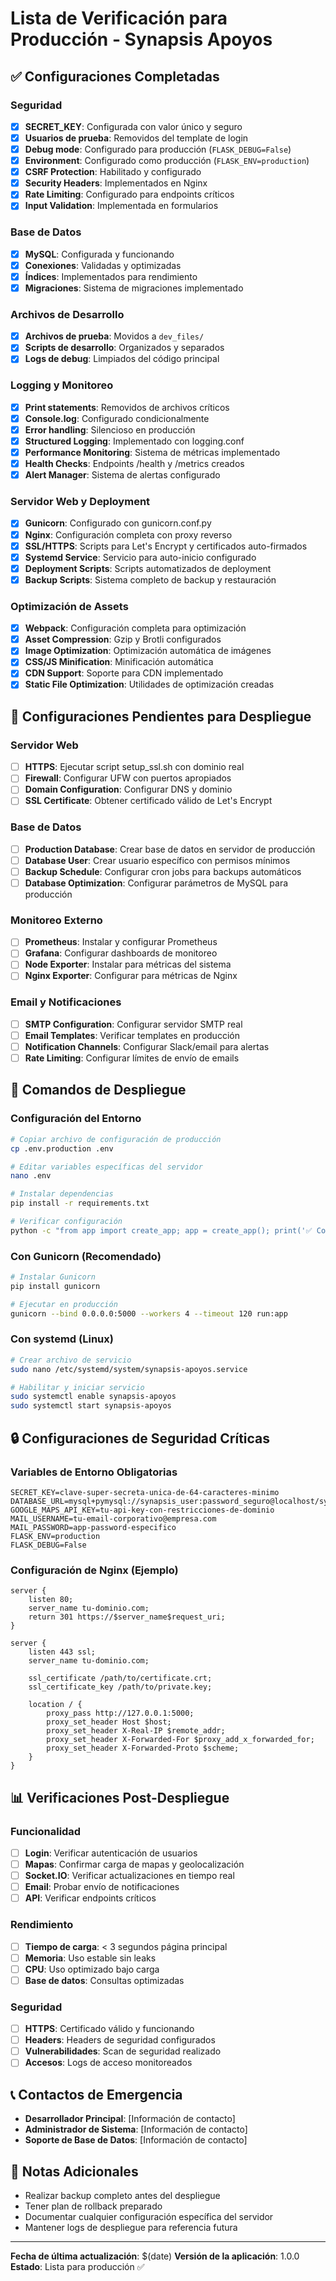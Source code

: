 # Lista de Verificación para Producción - Synapsis Apoyos

## ✅ Configuraciones Completadas

### Seguridad
- [x] **SECRET_KEY**: Configurada con valor único y seguro
- [x] **Usuarios de prueba**: Removidos del template de login
- [x] **Debug mode**: Configurado para producción (`FLASK_DEBUG=False`)
- [x] **Environment**: Configurado como producción (`FLASK_ENV=production`)
- [x] **CSRF Protection**: Habilitado y configurado
- [x] **Security Headers**: Implementados en Nginx
- [x] **Rate Limiting**: Configurado para endpoints críticos
- [x] **Input Validation**: Implementada en formularios

### Base de Datos
- [x] **MySQL**: Configurada y funcionando
- [x] **Conexiones**: Validadas y optimizadas
- [x] **Índices**: Implementados para rendimiento
- [x] **Migraciones**: Sistema de migraciones implementado

### Archivos de Desarrollo
- [x] **Archivos de prueba**: Movidos a `dev_files/`
- [x] **Scripts de desarrollo**: Organizados y separados
- [x] **Logs de debug**: Limpiados del código principal

### Logging y Monitoreo
- [x] **Print statements**: Removidos de archivos críticos
- [x] **Console.log**: Configurado condicionalmente
- [x] **Error handling**: Silencioso en producción
- [x] **Structured Logging**: Implementado con logging.conf
- [x] **Performance Monitoring**: Sistema de métricas implementado
- [x] **Health Checks**: Endpoints /health y /metrics creados
- [x] **Alert Manager**: Sistema de alertas configurado

### Servidor Web y Deployment
- [x] **Gunicorn**: Configurado con gunicorn.conf.py
- [x] **Nginx**: Configuración completa con proxy reverso
- [x] **SSL/HTTPS**: Scripts para Let's Encrypt y certificados auto-firmados
- [x] **Systemd Service**: Servicio para auto-inicio configurado
- [x] **Deployment Scripts**: Scripts automatizados de deployment
- [x] **Backup Scripts**: Sistema completo de backup y restauración

### Optimización de Assets
- [x] **Webpack**: Configuración completa para optimización
- [x] **Asset Compression**: Gzip y Brotli configurados
- [x] **Image Optimization**: Optimización automática de imágenes
- [x] **CSS/JS Minification**: Minificación automática
- [x] **CDN Support**: Soporte para CDN implementado
- [x] **Static File Optimization**: Utilidades de optimización creadas

## 🔧 Configuraciones Pendientes para Despliegue

### Servidor Web
- [ ] **HTTPS**: Ejecutar script setup_ssl.sh con dominio real
- [ ] **Firewall**: Configurar UFW con puertos apropiados
- [ ] **Domain Configuration**: Configurar DNS y dominio
- [ ] **SSL Certificate**: Obtener certificado válido de Let's Encrypt

### Base de Datos
- [ ] **Production Database**: Crear base de datos en servidor de producción
- [ ] **Database User**: Crear usuario específico con permisos mínimos
- [ ] **Backup Schedule**: Configurar cron jobs para backups automáticos
- [ ] **Database Optimization**: Configurar parámetros de MySQL para producción

### Monitoreo Externo
- [ ] **Prometheus**: Instalar y configurar Prometheus
- [ ] **Grafana**: Configurar dashboards de monitoreo
- [ ] **Node Exporter**: Instalar para métricas del sistema
- [ ] **Nginx Exporter**: Configurar para métricas de Nginx

### Email y Notificaciones
- [ ] **SMTP Configuration**: Configurar servidor SMTP real
- [ ] **Email Templates**: Verificar templates en producción
- [ ] **Notification Channels**: Configurar Slack/email para alertas
- [ ] **Rate Limiting**: Configurar límites de envío de emails

## 🚀 Comandos de Despliegue

### Configuración del Entorno
```bash
# Copiar archivo de configuración de producción
cp .env.production .env

# Editar variables específicas del servidor
nano .env

# Instalar dependencias
pip install -r requirements.txt

# Verificar configuración
python -c "from app import create_app; app = create_app(); print('✅ Configuración válida')"
```

### Con Gunicorn (Recomendado)
```bash
# Instalar Gunicorn
pip install gunicorn

# Ejecutar en producción
gunicorn --bind 0.0.0.0:5000 --workers 4 --timeout 120 run:app
```

### Con systemd (Linux)
```bash
# Crear archivo de servicio
sudo nano /etc/systemd/system/synapsis-apoyos.service

# Habilitar y iniciar servicio
sudo systemctl enable synapsis-apoyos
sudo systemctl start synapsis-apoyos
```

## 🔒 Configuraciones de Seguridad Críticas

### Variables de Entorno Obligatorias
```env
SECRET_KEY=clave-super-secreta-unica-de-64-caracteres-minimo
DATABASE_URL=mysql+pymysql://synapsis_user:password_seguro@localhost/synapsis_apoyos
GOOGLE_MAPS_API_KEY=tu-api-key-con-restricciones-de-dominio
MAIL_USERNAME=tu-email-corporativo@empresa.com
MAIL_PASSWORD=app-password-especifico
FLASK_ENV=production
FLASK_DEBUG=False
```

### Configuración de Nginx (Ejemplo)
```nginx
server {
    listen 80;
    server_name tu-dominio.com;
    return 301 https://$server_name$request_uri;
}

server {
    listen 443 ssl;
    server_name tu-dominio.com;
    
    ssl_certificate /path/to/certificate.crt;
    ssl_certificate_key /path/to/private.key;
    
    location / {
        proxy_pass http://127.0.0.1:5000;
        proxy_set_header Host $host;
        proxy_set_header X-Real-IP $remote_addr;
        proxy_set_header X-Forwarded-For $proxy_add_x_forwarded_for;
        proxy_set_header X-Forwarded-Proto $scheme;
    }
}
```

## 📊 Verificaciones Post-Despliegue

### Funcionalidad
- [ ] **Login**: Verificar autenticación de usuarios
- [ ] **Mapas**: Confirmar carga de mapas y geolocalización
- [ ] **Socket.IO**: Verificar actualizaciones en tiempo real
- [ ] **Email**: Probar envío de notificaciones
- [ ] **API**: Verificar endpoints críticos

### Rendimiento
- [ ] **Tiempo de carga**: < 3 segundos página principal
- [ ] **Memoria**: Uso estable sin leaks
- [ ] **CPU**: Uso optimizado bajo carga
- [ ] **Base de datos**: Consultas optimizadas

### Seguridad
- [ ] **HTTPS**: Certificado válido y funcionando
- [ ] **Headers**: Headers de seguridad configurados
- [ ] **Vulnerabilidades**: Scan de seguridad realizado
- [ ] **Accesos**: Logs de acceso monitoreados

## 📞 Contactos de Emergencia

- **Desarrollador Principal**: [Información de contacto]
- **Administrador de Sistema**: [Información de contacto]
- **Soporte de Base de Datos**: [Información de contacto]

## 📝 Notas Adicionales

- Realizar backup completo antes del despliegue
- Tener plan de rollback preparado
- Documentar cualquier configuración específica del servidor
- Mantener logs de despliegue para referencia futura

---

**Fecha de última actualización**: $(date)
**Versión de la aplicación**: 1.0.0
**Estado**: Lista para producción ✅